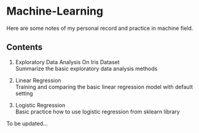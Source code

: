 # Machine-Learning
Here are some notes of my personal record and practice in machine field.

## Contents
1. Exploratory Data Analysis On Iris Dataset    
  Summarize the basic exploratory data analysis methods  
  
2. Linear Regression  
  Training and comparing the basic linear regression model with default setting    
  
3. Logistic Regression  
  Basic practice how to use logistic regression from sklearn library  
   
To be updated...
